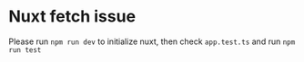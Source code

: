 # Nuxt fetch issue

Please run `npm run dev` to initialize nuxt, then check `app.test.ts` and run `npm run test`